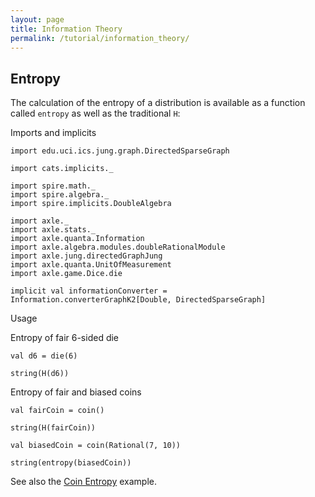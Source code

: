 ```yaml
---
layout: page
title: Information Theory
permalink: /tutorial/information_theory/
---
```


Entropy
-------

The calculation of the entropy of a distribution is available as a function called `entropy`
as well as the traditional `H`:

Imports and implicits

```tut:book:silent
import edu.uci.ics.jung.graph.DirectedSparseGraph

import cats.implicits._

import spire.math._
import spire.algebra._
import spire.implicits.DoubleAlgebra

import axle._
import axle.stats._
import axle.quanta.Information
import axle.algebra.modules.doubleRationalModule
import axle.jung.directedGraphJung
import axle.quanta.UnitOfMeasurement
import axle.game.Dice.die

implicit val informationConverter = Information.converterGraphK2[Double, DirectedSparseGraph]
```

Usage

Entropy of fair 6-sided die

```tut:book
val d6 = die(6)

string(H(d6))
```

Entropy of fair and biased coins

```tut:book
val fairCoin = coin()

string(H(fairCoin))

val biasedCoin = coin(Rational(7, 10))

string(entropy(biasedCoin))
```

See also the [Coin Entropy](/tutorial/entropy_biased_coin/) example.
